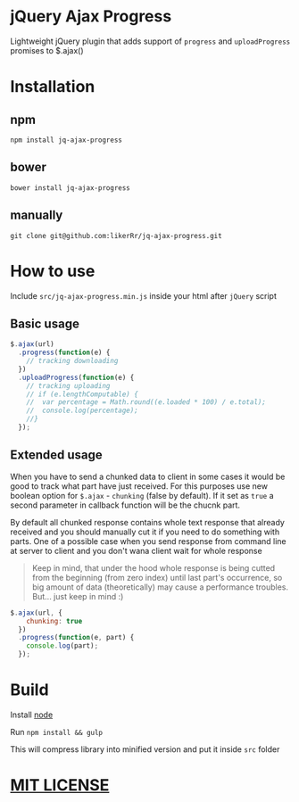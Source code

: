 # jQuery Ajax Progress
Lightweight jQuery plugin that adds support of `progress` and `uploadProgress` promises to $.ajax()

# Installation

## npm
`npm install jq-ajax-progress`

## bower
`bower install jq-ajax-progress`

## manually
`git clone git@github.com:likerRr/jq-ajax-progress.git`

# How to use

Include `src/jq-ajax-progress.min.js` inside your html after `jQuery` script

## Basic usage
```javascript
$.ajax(url)
  .progress(function(e) {
    // tracking downloading
  })
  .uploadProgress(function(e) {
    // tracking uploading
    // if (e.lengthComputable) {
    //  var percentage = Math.round((e.loaded * 100) / e.total);
    //  console.log(percentage);
    //}
  });
```

## Extended usage
When you have to send a chunked data to client in some cases it would be good to track what part have just received. For this purposes use new boolean option for `$.ajax` - `chunking` (false by default). If it set as `true` a second parameter in callback function will be the chucnk part.

By default all chunked response contains whole text response that already received and you should manually cut it if you need to do something with parts. One of a possible case when you send response from command line at server to client and you don't wana client wait for whole response
> Keep in mind, that under the hood whole response is being cutted from the beginning (from zero index)
> until last part's occurrence, so big amount of data (theoretically) may cause a performance troubles. But... just keep
> in mind :)

```javascript
$.ajax(url, {
    chunking: true
  })
  .progress(function(e, part) {
    console.log(part);
  });
```

# Build
Install [node](https://nodejs.org/)

Run `npm install && gulp`

This will compress library into minified version and put it inside `src` folder

# [MIT LICENSE](http://likerrr.mit-license.org/)

